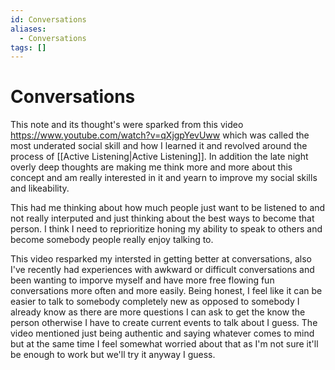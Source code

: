```yaml
---
id: Conversations
aliases:
  - Conversations
tags: []
---
```


# Conversations

This note and its thought's were sparked from this video https://www.youtube.com/watch?v=qXjgpYevUww which was called the most underated social skill and how I learned it and revolved around the process of [[Active Listening|Active Listening]]. In addition the late night overly deep thoughts are making me think more and more about this concept and am really interested in it and yearn to improve my social skills and likeability.

This had me thinking about how much people just want to be listened to and not really interputed and just thinking about the best ways to become that person. I think I need to reprioritize honing my ability to speak to others and become somebody people really enjoy talking to.

This video resparked my intersted in getting better at conversations, also I've recently had experiences with awkward or difficult conversations and been wanting to imporve myself and have more free flowing fun conversations more often and more easily. Being honest, I feel like it can be easier to talk to somebody completely new as opposed to somebody I already know as there are more questions I can ask to get the know the person otherwise I have to create current events to talk about I guess. The video mentioned just being authentic and saying whatever comes to mind but at the same time I feel somewhat worried about that as I'm not sure it'll be enough to work but we'll try it anyway I guess.
